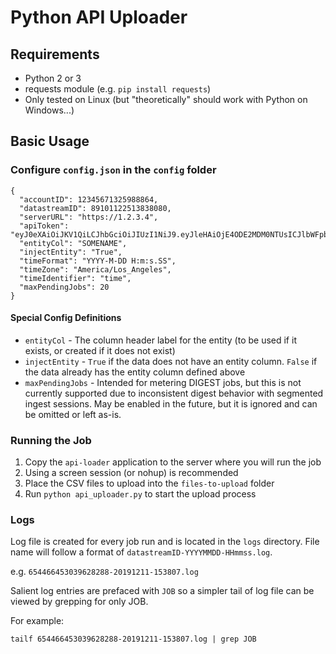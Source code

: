 # Python API Uploader

## Requirements
* Python 2 or 3
* requests module (e.g. `pip install requests`)
* Only tested on Linux (but "theoretically" should work with Python on Windows...)

## Basic Usage
### Configure `config.json` in the `config` folder
```
{
  "accountID": 12345671325988864,
  "datastreamID": 89101122513838080,
  "serverURL": "https://1.2.3.4",
  "apiToken": "eyJ0eXAiOiJKV1QiLCJhbGciOiJIUzI1NiJ9.eyJleHAiOjE4ODE2MDM0NTUsICJlbWFpbCIgOiAicm9kcmlnby5henVhQHNnc2NtLmNsIiwgIm5hbWUiIDogInJvZHJpZ28uYXp1YUBzZ3NjbS5jbCIsICJzZNECUnnjdcjdkdoCKTAyMDgiIH0.ieBIRCnlVNQVvxDrZ0IcJ1X3vU5jsc86ll1fGbOKqnY",
  "entityCol": "SOMENAME",
  "injectEntity": "True",
  "timeFormat": "YYYY-M-DD H:m:s.SS",
  "timeZone": "America/Los_Angeles",
  "timeIdentifier": "time",
  "maxPendingJobs": 20
}
```
#### Special Config Definitions
* `entityCol` - The column header label for the entity (to be used if it exists, or created if it does not exist)
* `injectEntity` - `True` if the data does not have an entity column.  `False` if the data already has the entity column defined above
* `maxPendingJobs` - Intended for metering DIGEST jobs, but this is not currently supported due to inconsistent digest behavior with segmented ingest sessions.  May be enabled in the future, but it is ignored and can be omitted or left as-is.

### Running the Job
1. Copy the `api-loader` application to the server where you will run the job
2. Using a screen session (or nohup) is recommended
3. Place the CSV files to upload into the `files-to-upload` folder
4. Run `python api_uploader.py` to start the upload process

### Logs
Log file is created for every job run and is located in the `logs` directory.  File name will follow a format of `datastreamID-YYYYMMDD-HHmmss.log`.  

e.g. `654466453039628288-20191211-153807.log`

Salient log entries are prefaced with `JOB` so a simpler tail of log file can be viewed by grepping for only JOB. 

For example:
```
tailf 654466453039628288-20191211-153807.log | grep JOB
```
